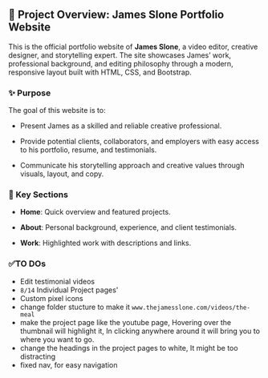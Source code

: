## 📄 Project Overview: James Slone Portfolio Website

This is the official portfolio website of **James Slone**, a video editor, creative designer, and storytelling expert. The site showcases James’ work, professional background, and editing philosophy through a modern, responsive layout built with HTML, CSS, and Bootstrap.

### ✨ Purpose

The goal of this website is to:

- Present James as a skilled and reliable creative professional.

- Provide potential clients, collaborators, and employers with easy access to his portfolio, resume, and testimonials.

- Communicate his storytelling approach and creative values through visuals, layout, and copy.

### 📁 Key Sections

- **Home**: Quick overview and featured projects.

- **About**: Personal background, experience, and client testimonials.

- **Work**: Highlighted work with descriptions and links.


### ✅TO DOs
- Edit testimonial videos
- `8/14` Individual Project pages'
- Custom pixel icons
- change folder stucture to make it `www.thejamesslone.com/videos/the-meal`
- make the project page like the youtube page, Hovering over the thumbnail will highlight it, In clicking anywhere around it will bring you to where you want to go.
- change the headings in the project pages to white, It might be too distracting
- fixed nav, for easy navigation